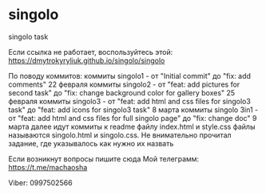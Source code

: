 # singolo
singolo task

Если ссылка не работает, воспользуйтесь этой:
https://dmytrokyryliuk.github.io/singolo/singolo

По поводу коммитов:
коммиты singolo1 - от "Initial commit" до "fix: add comments" 22 февраля
коммиты singolo2 - от "feat: add pictures for second task" до "fix: change background color for gallery boxes" 25 февраля
коммиты singolo3 - от "feat: add html and css files for singolo3 task" до "feat: add icons for singolo3 task" 8 марта
коммиты singolo 3in1 - от "feat: add html and css files for full singolo page" до "fix: change doc" 9 марта
далее идут коммиты к readme файлу
index.html и style.css файлы называются singolo.html и singolo.css. Не внимательно прочитал задание, где указывалось как нужно их назвать

Если возникнут вопросы пишите сюда
Мой телеграмм:
https://t.me/machaosha

Viber:
0997502566
